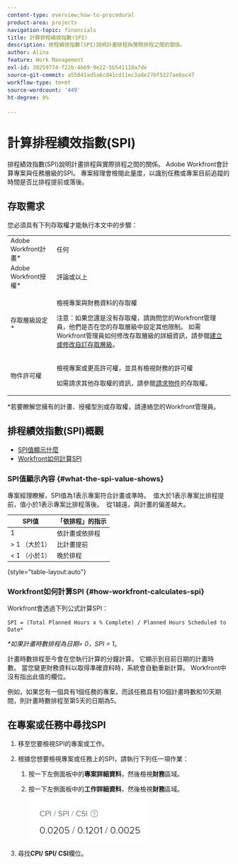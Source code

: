 ```yaml
---
content-type: overview;how-to-procedural
product-area: projects
navigation-topic: financials
title: 計算排程績效指數(SPI)
description: 排程績效指數(SPI)說明計畫排程與實際排程之間的關係。
author: Alina
feature: Work Management
exl-id: 38259774-f22b-4b69-9e22-5b541118a7de
source-git-commit: a55041ad5a6cd41cd11ec3ade27bf5227ae0ac47
workflow-type: tm+mt
source-wordcount: '449'
ht-degree: 0%

---
```


# 計算排程績效指數(SPI)

<!--
<p data-mc-conditions="QuicksilverOrClassic.Draft mode">(NOTE: Linked to the product. Do not change link.)</p>
-->

排程績效指數(SPI)說明計畫排程與實際排程之間的關係。 Adobe Workfront會計算專案與任務層級的SPI。 專案經理會檢閱此量度，以識別任務或專案目前追蹤的時間是否比排程提前或落後。

## 存取需求

您必須具有下列存取權才能執行本文中的步驟：

<table style="table-layout:auto"> 
 <col> 
 <col> 
 <tbody> 
  <tr> 
   <td role="rowheader">Adobe Workfront計畫*</td> 
   <td> <p>任何</p> </td> 
  </tr> 
  <tr> 
   <td role="rowheader">Adobe Workfront授權*</td> 
   <td> <p>評論或以上</p> </td> 
  </tr> 
  <tr> 
   <td role="rowheader">存取層級設定*</td> 
   <td> <p>檢視專案與財務資料的存取權</p> <p>注意：如果您還是沒有存取權，請詢問您的Workfront管理員，他們是否在您的存取層級中設定其他限制。 如需Workfront管理員如何修改存取層級的詳細資訊，請參閱<a href="../../../administration-and-setup/add-users/configure-and-grant-access/create-modify-access-levels.md" class="MCXref xref">建立或修改自訂存取層級</a>。</p> </td> 
  </tr> 
  <tr> 
   <td role="rowheader">物件許可權</td> 
   <td> <p>檢視專案或更高許可權，並具有檢視財務的許可權</p> <p>如需請求其他存取權的資訊，請參閱<a href="../../../workfront-basics/grant-and-request-access-to-objects/request-access.md" class="MCXref xref">請求物件</a>的存取權。</p> </td> 
  </tr> 
 </tbody> 
</table>

&#42;若要瞭解您擁有的計畫、授權型別或存取權，請連絡您的Workfront管理員。

## 排程績效指數(SPI)概觀

* [SPI值顯示什麼](#what-the-spi-value-shows)
* [Workfront如何計算SPI](#how-workfront-calculates-spi)

### SPI值顯示內容 {#what-the-spi-value-shows}

專案經理瞭解，SPI值為1表示專案符合計畫或準時。  值大於1表示專案比排程提前，值小於1表示專案比排程落後。  從1越遠，與計畫的偏差越大。

| **SPI值** | **「依排程」的指示** |
|---|---|
| 1 | 依計畫或依排程 |
| > 1 （大於1） | 比計畫提前 |
| &lt; 1 （小於1） | 晚於排程 |

{style="table-layout:auto"}

### Workfront如何計算SPI  {#how-workfront-calculates-spi}

Workfront會透過下列公式計算SPI：

```
SPI = (Total Planned Hours x % Complete) / Planned Hours Scheduled to Date*
```

*&#42;如果計畫時數排程為日期= 0，SPI = 1*。

計畫時數排程至今會在您執行計算的分鐘計算。 它顯示到目前日期的計畫時數。 當您變更財務資料以取得準確資料時，系統會自動重新計算。 Workfront中沒有指出此值的欄位。

例如，如果您有一個具有1個任務的專案，而該任務具有10個計畫時數和10天期間，則計畫時數排程至第5天的日期為5。 

## 在專案或任務中尋找SPI

1. 移至您要檢視SPI的專案或工作。
1. 根據您想要檢視專案或任務上的SPI，請執行下列任一項作業：

   1. 按一下左側面板中的&#x200B;**專案詳細資料**，然後檢視&#x200B;**財務**&#x200B;區域。

   1. 按一下左側面板中的&#x200B;**工作詳細資料**，然後檢視&#x200B;**財務**&#x200B;區域。

      ![](assets/spi-on-project-nwe.png)

1. 尋找&#x200B;**CPI/ SPI/ CSI**&#x200B;欄位。
